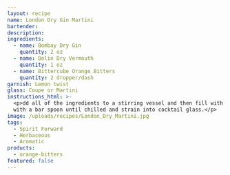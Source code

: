 ```yaml
---
layout: recipe
name: London Dry Gin Martini
bartender:
description:
ingredients:
  - name: Bombay Dry Gin
    quantity: 2 oz
  - name: Dolin Dry Vermouth
    quantity: 1 oz
  - name: Bittercube Orange Bitters
    quantity: 2 dropper/dash
garnish: Lemon twist
glass: Coupe or Martini
instructions_html: >-
  <p>dd all of the ingredients to a stirring vessel and then fill with ice. Stir
  with a bar spoon until chilled and strain into cocktail glass.</p>
image: /uploads/recipes/London_Dry_Martini.jpg
tags:
  - Spirit Forward
  - Herbaceous
  - Aromatic
products:
  - orange-bitters
featured: false
---
```



